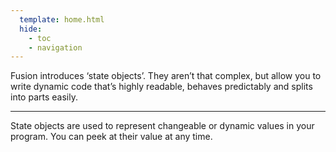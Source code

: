 ```yaml
---
  template: home.html
  hide:
    - toc
    - navigation
---
```


Fusion introduces ‘state objects’. They aren’t that complex, but allow you
to write dynamic code that’s highly readable, behaves predictably and splits
into parts easily.

-----

State objects are used to represent changeable or dynamic values in your
program. You can peek at their value at any time.